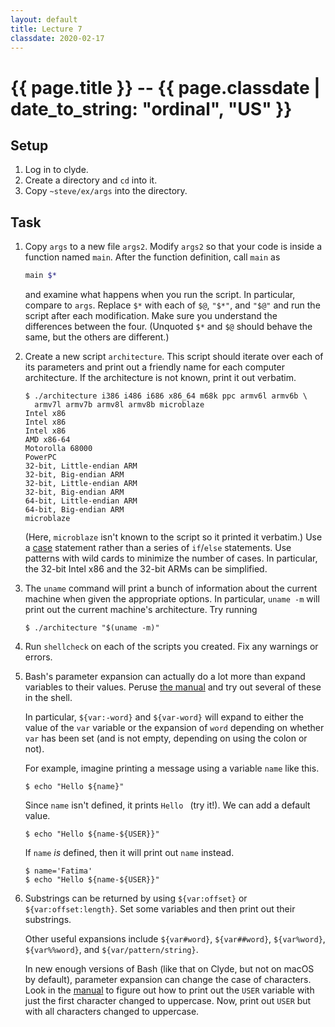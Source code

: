 ```yaml
---
layout: default
title: Lecture 7
classdate: 2020-02-17
---
```

# {{ page.title }} -- {{ page.classdate | date_to_string: "ordinal", "US" }}

## Setup
1. Log in to clyde.
2. Create a directory and `cd` into it.
3. Copy `~steve/ex/args` into the directory.

## Task
1. Copy `args` to a new file `args2`. Modify `args2` so that your code is
   inside a function named `main`. After the function definition, call `main`
   as
   ```bash
   main $*
   ```
   and examine what happens when you run the script. In particular, compare to
   `args`. Replace `$*` with each of `$@`, `"$*"`, and `"$@"` and run the
   script after each modification. Make sure you understand the differences
   between the four. (Unquoted `$*` and `$@` should behave the same, but the
   others are different.)
2. Create a new script `architecture`. This script should iterate over each of
   its parameters and print out a friendly name for each computer
   architecture. If the architecture is not known, print it out verbatim.
   ```
   $ ./architecture i386 i486 i686 x86_64 m68k ppc armv6l armv6b \
     armv7l armv7b armv8l armv8b microblaze
   Intel x86
   Intel x86
   Intel x86
   AMD x86-64
   Motorolla 68000
   PowerPC
   32-bit, Little-endian ARM
   32-bit, Big-endian ARM
   32-bit, Little-endian ARM
   32-bit, Big-endian ARM
   64-bit, Little-endian ARM
   64-bit, Big-endian ARM
   microblaze
   ```
   (Here, `microblaze` isn't known to the script so it printed it verbatim.)
   Use a
   [case](https://www.gnu.org/software/bash/manual/html_node/Conditional-Constructs.html#index-case)
   statement rather than a series of `if`/`else` statements. Use patterns with
   wild cards to minimize the number of cases. In particular, the 32-bit Intel
   x86 and the 32-bit ARMs can be simplified.
3. The `uname` command will print a bunch of information about the current
   machine when given the appropriate options. In particular, `uname -m` will
   print out the current machine's architecture. Try running
   ```
   $ ./architecture "$(uname -m)"
   ```
4. Run `shellcheck` on each of the scripts you created. Fix any warnings or
   errors.
5. Bash's parameter expansion can actually do a lot more than expand variables
   to their values. Peruse [the manual][manual] and try out several of these
   in the shell.

   In particular, `${var:-word}` and `${var-word}` will expand to either the
   value of the `var` variable or the expansion of `word` depending on whether
   `var` has been set (and is not empty, depending on using the colon or not).

   For example, imagine printing a message using a variable `name` like this.
   ```
   $ echo "Hello ${name}"
   ```
   Since `name` isn't defined, it prints `Hello ` (try it!). We can add a
   default value.
   ```
   $ echo "Hello ${name-${USER}}"
   ```

   If `name` _is_ defined, then it will print out `name` instead.
   ```
   $ name='Fatima'
   $ echo "Hello ${name-${USER}}"
   ```
6. Substrings can be returned by using `${var:offset}` or
   `${var:offset:length}`. Set some variables and then print out their
   substrings.

   Other useful expansions include `${var#word}`, `${var##word}`,
   `${var%word}`, `${var%%word}`, and `${var/pattern/string}`.

   In new enough versions of Bash (like that on Clyde, but not on macOS by
   default), parameter expansion can change the case of characters. Look in
   the [manual][manual] to figure out how to print out the `USER` variable with just the
   first character changed to uppercase. Now, print out `USER` but with all
   characters changed to uppercase.

[manual]: https://www.gnu.org/software/bash/manual/html_node/Shell-Parameter-Expansion.html

